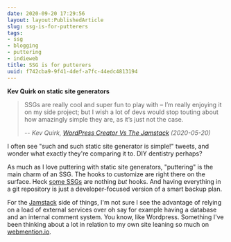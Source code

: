 ```yaml
---
date: 2020-09-20 17:29:56
layout: layout:PublishedArticle
slug: ssg-is-for-putterers
tags:
- ssg
- blogging
- puttering
- indieweb
title: SSG is for putterers
uuid: f742cba9-9f41-4def-a7fc-44edc4813194
---
```


[WordPress Creator Vs The Jamstack]: https://kevq.uk/wordpress-creator-vs-the-jamstack/

**Kev Quirk on static site generators**

> SSGs are really cool and super fun to play with – I’m really enjoying it on
> my side project; but I wish a lot of devs would stop touting about how
> amazingly simple they are, as it’s just not the case.
>
> -- <cite>Kev Quirk, [WordPress Creator Vs The Jamstack][] (2020-05-20)</cite>

I often see "such and such static site generator is simple!" tweets, and wonder what exactly they're
comparing it to. DIY dentistry perhaps?

[some SSGs]: https://www.11ty.dev/

As much as I love puttering with static site generators, "puttering" is the main charm of an SSG.
The hooks to customize are right there on the surface. Heck [some SSGs][] are nothing *but* hooks. And
having everything in a git repository is just a developer-focused version of a smart backup plan.

[webmention.io]: https://webmention.io/
[Jamstack]: https://jamstack.org/

For the [Jamstack][] side of things, I'm not sure I see the advantage of relying on a load of external
services over oh say for example having a database and an internal comment system. You know, like
Wordpress. Something I've been thinking about a lot in relation to my own site leaning so much on
[webmention.io][].